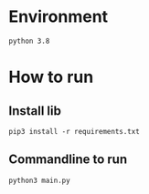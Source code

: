 # Environment
`python 3.8`

# How to run

## Install lib
`pip3 install -r requirements.txt`
## Commandline to run
`python3 main.py`
